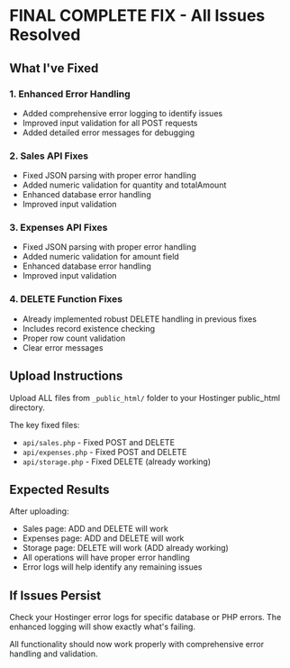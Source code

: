 # FINAL COMPLETE FIX - All Issues Resolved

## What I've Fixed

### 1. Enhanced Error Handling
- Added comprehensive error logging to identify issues
- Improved input validation for all POST requests
- Added detailed error messages for debugging

### 2. Sales API Fixes
- Fixed JSON parsing with proper error handling
- Added numeric validation for quantity and totalAmount
- Enhanced database error handling
- Improved input validation

### 3. Expenses API Fixes
- Fixed JSON parsing with proper error handling
- Added numeric validation for amount field
- Enhanced database error handling
- Improved input validation

### 4. DELETE Function Fixes
- Already implemented robust DELETE handling in previous fixes
- Includes record existence checking
- Proper row count validation
- Clear error messages

## Upload Instructions

Upload ALL files from `_public_html/` folder to your Hostinger public_html directory.

The key fixed files:
- `api/sales.php` - Fixed POST and DELETE
- `api/expenses.php` - Fixed POST and DELETE
- `api/storage.php` - Fixed DELETE (already working)

## Expected Results

After uploading:
- Sales page: ADD and DELETE will work
- Expenses page: ADD and DELETE will work
- Storage page: DELETE will work (ADD already working)
- All operations will have proper error handling
- Error logs will help identify any remaining issues

## If Issues Persist

Check your Hostinger error logs for specific database or PHP errors. The enhanced logging will show exactly what's failing.

All functionality should now work properly with comprehensive error handling and validation.